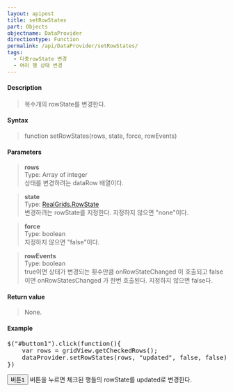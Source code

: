 ```yaml
---
layout: apipost
title: setRowStates
part: Objects
objectname: DataProvider
directiontype: Function
permalink: /api/DataProvider/setRowStates/
tags:
  - 다중rowState 변경
  - 여러 행 상태 변경
---
```


<script>
var gridView;
var dataProvider;
    
$(document).ready( function() {

    RealGridJS.setTrace(false);
    RealGridJS.setRootContext("/script");
    
    dataProvider = new RealGridJS.LocalDataProvider();
    gridView = new RealGridJS.GridView("realgrid");
    gridView.setDataSource(dataProvider);

    setFields(dataProvider);
  	setColumns(gridView);

    var data = [
        ["가수", "여자", "정수라", "1988-09-02", "99", "90", "90", "100", "100", "90"],
        ["배우", "여자", "송윤아", "1990-02-18", "33", "90", "70", "60", "100", "80"],
        ["배우", "여자", "전도연", "1991-08-21", "22", "90", "70", "60", "100", "80"],
        ["가수", "여자", "이선희", "1978-01-19", "33", "90", "70", "60", "100", "80"],
        ["배우", "여자", "하지원", "1979-12-09", "11", "90", "70", "60", "100", "80"],
        ["가수", "여자", "소찬휘", "1987-05-12", "55", "90", "70", "60", "100", "80"],
        ["가수", "여자", "박정현", "1980-08-06", "22", "90", "70", "60", "100", "80"],
        ["배우", "여자", "전지현", "1977-03-28", "44", "90", "70", "60", "100", "80"]
    ];
    dataProvider.setRows(data);

    gridView.checkItems([0,1,2,3], true, false);

    $("#button1").click(function(){
    	var rows = gridView.getCheckedRows();
    	dataProvider.setRowStates(rows, "updated", false, false);
    })


});

//다섯개의 필드를 가진 배열 객체를 생성합니다.
function setFields(provider) {
    var fields = [{
		fieldName: "field1"
    }, {
        fieldName: "field2"
    }, {
        fieldName: "field3"
    }, {
        fieldName: "field4",
        dataType: "datetime"
    }, {
        fieldName: "field5",
        dataType: "number"
    }, {
        fieldName: "field6",
        dataType: "number"
    },{
        fieldName: "field7",
        dataType: "number"
    }, {
        fieldName: "field8",
        dataType: "number"
    }, {
        fieldName: "field9",
        dataType: "number"
    }, {
        fieldName: "field10",
        dataType: "number"
    }];

    //DataProvider의 setFields함수로 필드를 입력합니다.    
    provider.setFields(fields);    
}

//필드와 연결된 컬럼 배열 객체를 생성합니다.
function setColumns(grid) {
    var columns = [{
        name: "col1",
        fieldName: "field1",
        header : {
            text: "직업"
        },
        width : 60            
    }, {
        name: "col2",
        fieldName: "field2",
        header : {
            text: "성별"
        },
        editor : {
            type: "dropDown",
            dropDownCount: 2,
            values: ["남자", "여자"],
            labels: ["남", "여"],
            lookupDisplay: true
        },
        width: 50
    }, {
        name: "col3",
        fieldName: "field3",
        header : {
            text: "이름"
        },
        width: 80
    }, {
        name: "col4",
        fieldName: "field4",
        header : {
            text: "생일"
        },
        editor: {
            type: "date",
            datetimeFormat: "yyyy-MM-dd"
        },
        width: 90
    }, {
        name: "col5",
        fieldName: "field5",
        header : {
            text: "수학"
        },
        editor : {
            type: "number"
        },
        styles: {
            textAlignment: "far"
        },
        width: 80
    }, {
        name: "col6",
        fieldName: "field6",
        header : {
        	text: "민법"
        },
        width: 80
    }, {
        name: "col7",
        fieldName: "field7",
        header : {
            text: "한국사"
        },
        width: 80
    }, {
        name: "col8",
        fieldName: "field8",
        header : {
            text: "영어"
        },
        width: 80
    }, {
        name: "col9",
        fieldName: "field9",
        header : {
            text: "과학"
        },
        width: 80
    }, {
        name: "col10",
        fieldName: "field10",
        header : {
            text: "사회"
        },
        width: 80
    }];

    //컬럼을 GridView에 입력 합니다.
    grid.setColumns(columns);

}

</script>

#### Description

> 복수개의 rowState를 변경한다.

#### Syntax

> function setRowStates(rows, state, force, rowEvents)

#### Parameters

> **rows**  
> Type: Array of integer  
> 상태를 변경하려는 dataRow 배열이다.  

> **state**  
> Type: [RealGrids.RowState](/api/types/RowState/)  
> 변경하려는 rowState를 지정한다. 지정하지 않으면 "none"이다.  

> **force**  
> Type: boolean  
> 지정하지 않으면 "false"이다.  

> **rowEvents**  
> Type: boolean  
> true이면 상태가 변경되는 횟수만큼 onRowStateChanged 이 호출되고 false이면 onRowStatesChanged 가 한번 호출된다. 지정하지 않으면 false다.  

#### Return value

> None.

#### Example

<pre class="prettyprint">
$("#button1").click(function(){
    var rows = gridView.getCheckedRows();
    dataProvider.setRowStates(rows, "updated", false, false);
})
</pre>

<button id="button1" class="btn btn-success btn-xs">버튼1</button>
버튼을 누르면 체크된 행들의 rowState를 updated로 변경한다.


<div id="realgrid" style="width: 100%; height: 300px;"></div>
<p></p>